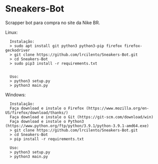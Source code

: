 # Sneakers-Bot
Scrapper bot para compra no site da Nike BR.

Linux:

      Instalação:
      > sudo apt install git python3 python3-pip firefox firefox-geckodriver
      > git clone https://github.com/lrcilento/Sneakers-Bot.git
      > cd Sneakers-Bot
      > sudo pip3 install -r requirements.txt
      

      Uso:
      > python3 setup.py
      > python3 main.py
      
Windows:

      Instalação:
      Faça download e instale o Firefox (https://www.mozilla.org/en-US/firefox/download/thanks/)
      Faça download e instale o Git (https://git-scm.com/download/win)
      Faça download e instale o Python3 (https://www.python.org/ftp/python/3.9.1/python-3.9.1-amd64.exe)
      > git clone https://github.com/lrcilento/Sneakers-Bot.git
      > cd Sneakers-Bot
      > pip install -r requirements.txt
      
      Uso:
      > python3 setup.py
      > python3 main.py
